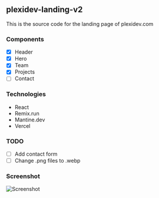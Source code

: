 ## plexidev-landing-v2

This is the source code for the landing page of plexidev.com

### Components

-   [x] Header
-   [x] Hero
-   [x] Team
-   [x] Projects
-   [ ] Contact

### Technologies

-   React
-   Remix.run
-   Mantine.dev
-   Vercel

### TODO

-   [ ] Add contact form
-   [ ] Change .png files to .webp

### Screenshot

![Screenshot](https://fs.plexidev.org/api/plexidev-screenshot.jpg)

